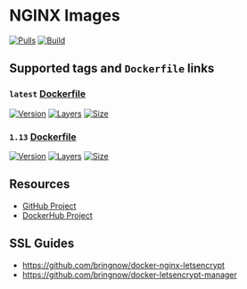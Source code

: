 # NGINX Images

[![Pulls](https://img.shields.io/docker/pulls/cornernote/nginx.svg?style=flat-square)](https://hub.docker.com/r/cornernote/nginx/) [![Build](https://img.shields.io/docker/build/cornernote/nginx.svg?style=flat-square)](https://hub.docker.com/r/cornernote/nginx/)


## Supported tags and `Dockerfile` links

### `latest` [Dockerfile](https://github.com/cornernote/docker-nginx/blob/master/Dockerfile)

[![Version](https://img.shields.io/badge/version-latest-blue.svg?style=flat-square)](https://github.com/cornernote/docker-nginx) [![Layers](https://img.shields.io/microbadger/layers/cornernote/nginx/latest.svg?style=flat-square)](https://hub.docker.com/r/cornernote/nginx/) [![Size](https://img.shields.io/microbadger/image-size/cornernote/nginx/latest.svg?style=flat-square)](https://hub.docker.com/r/cornernote/nginx/)

### `1.13` [Dockerfile](https://github.com/cornernote/docker-nginx/blob/1.13/Dockerfile)

[![Version](https://img.shields.io/badge/version-1.13-blue.svg?style=flat-square)](https://github.com/cornernote/docker-nginx/tree/1.13) [![Layers](https://img.shields.io/microbadger/layers/cornernote/nginx/1.13.svg?style=flat-square)](https://hub.docker.com/r/cornernote/nginx/) [![Size](https://img.shields.io/microbadger/image-size/cornernote/nginx/1.13.svg?style=flat-square)](https://hub.docker.com/r/cornernote/nginx/)


## Resources

* [GitHub Project](https://github.com/cornernote/docker-nginx)
* [DockerHub Project](https://hub.docker.com/r/cornernote/nginx/)


## SSL Guides

* https://github.com/bringnow/docker-nginx-letsencrypt
* https://github.com/bringnow/docker-letsencrypt-manager

